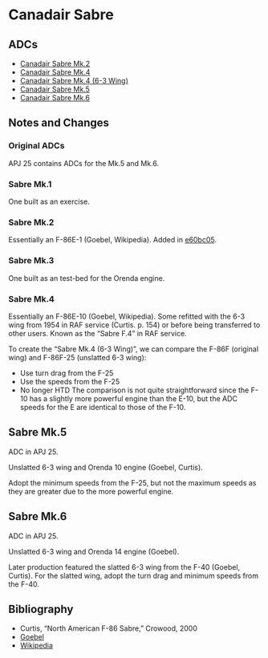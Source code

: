 # Canadair Sabre

## ADCs

- [Canadair Sabre Mk.2](Canadair%20Sabre%20Mk.2.json)
- [Canadair Sabre Mk.4](Canadair%20Sabre%20Mk.4.json)
- [Canadair Sabre Mk.4 (6-3 Wing)](Canadair%20Sabre%20Mk.4%20(6-3%20Wing).json)
- [Canadair Sabre Mk.5](Canadair%20Sabre%20Mk.5.json)
- [Canadair Sabre Mk.6](Canadair%20Sabre%20Mk.6.json)

## Notes and Changes

### Original ADCs

APJ 25 contains ADCs for the Mk.5 and Mk.6.

### Sabre Mk.1

One built as an exercise.

### Sabre Mk.2

Essentially an F-86E-1 (Goebel, Wikipedia). Added in [e60bc05](https://github.com/alanwatsonforster/glass/commit/e60bc050da386cfabef4e2e7fca2a728ea8edd74).

### Sabre Mk.3

One built as an test-bed for the Orenda engine.

### Sabre Mk.4

Essentially an F-86E-10 (Goebel, Wikipedia). Some refitted with the 6-3 wing from 1954 in RAF service (Curtis. p. 154) or before being transferred to other users. Known as the “Sabre F.4” in RAF service.

To create the “Sabre Mk.4 (6-3 Wing)”, we can compare the F-86F (original wing) and F-86F-25 (unslatted 6-3 wing):
- Use turn drag from the F-25
- Use the speeds from the F-25
- No longer HTD
The comparison is not quite straightforward since the F-10 has a slightly more powerful engine than the E-10, but the ADC speeds for the E are identical to those of the F-10.

## Sabre Mk.5

ADC in APJ 25.

Unslatted 6-3 wing and Orenda 10 engine (Goebel, Curtis).

Adopt the minimum speeds from the F-25, but not the maximum speeds as they are greater due to the more powerful engine.

## Sabre Mk.6

ADC in APJ 25.

Unslatted 6-3 wing and Orenda 14 engine (Goebel).

Later production featured the slatted 6-3 wing from the F-40 (Goebel, Curtis). For the slatted wing, adopt the turn drag and minimum speeds from the F-40.

## Bibliography

- Curtis, “North American F-86 Sabre,” Crowood, 2000
- [Goebel](http://www.airvectors.net/avf86_3.html#m4)
- [Wikipedia](https://en.wikipedia.org/wiki/Canadair_Sabre)
